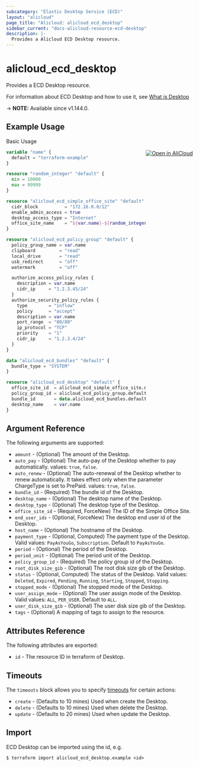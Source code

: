 ```yaml
---
subcategory: "Elastic Desktop Service (ECD)"
layout: "alicloud"
page_title: "Alicloud: alicloud_ecd_desktop"
sidebar_current: "docs-alicloud-resource-ecd-desktop"
description: |-
  Provides a Alicloud ECD Desktop resource.
---
```


# alicloud_ecd_desktop

Provides a ECD Desktop resource.

For information about ECD Desktop and how to use it, see [What is Desktop](https://www.alibabacloud.com/help/en/wuying-workspace/developer-reference/api-ecd-2020-09-30-createdesktops)

-> **NOTE:** Available since v1.144.0.

## Example Usage
<div class="oics-button" style="float: right;margin: 0 0 -40px 0;">
  <a href="https://api.aliyun.com/api-tools/terraform?resource=alicloud_ecd_desktop&exampleId=3ff92ccf-ee32-0331-2fef-f16f44573556f17005be&activeTab=example&spm=docs.r.ecd_desktop.0.3ff92ccfee" target="_blank">
    <img alt="Open in AliCloud" src="https://img.alicdn.com/imgextra/i1/O1CN01hjjqXv1uYUlY56FyX_!!6000000006049-55-tps-254-36.svg" style="max-height: 44px; margin: 32px auto; max-width: 100%;">
  </a>
</div>


Basic Usage

```terraform
variable "name" {
  default = "terraform-example"
}

resource "random_integer" "default" {
  min = 10000
  max = 99999
}

resource "alicloud_ecd_simple_office_site" "default" {
  cidr_block          = "172.16.0.0/12"
  enable_admin_access = true
  desktop_access_type = "Internet"
  office_site_name    = "${var.name}-${random_integer.default.result}"
}

resource "alicloud_ecd_policy_group" "default" {
  policy_group_name = var.name
  clipboard         = "read"
  local_drive       = "read"
  usb_redirect      = "off"
  watermark         = "off"

  authorize_access_policy_rules {
    description = var.name
    cidr_ip     = "1.2.3.45/24"
  }
  authorize_security_policy_rules {
    type        = "inflow"
    policy      = "accept"
    description = var.name
    port_range  = "80/80"
    ip_protocol = "TCP"
    priority    = "1"
    cidr_ip     = "1.2.3.4/24"
  }
}

data "alicloud_ecd_bundles" "default" {
  bundle_type = "SYSTEM"
}

resource "alicloud_ecd_desktop" "default" {
  office_site_id  = alicloud_ecd_simple_office_site.default.id
  policy_group_id = alicloud_ecd_policy_group.default.id
  bundle_id       = data.alicloud_ecd_bundles.default.bundles.1.id
  desktop_name    = var.name
}
```

## Argument Reference

The following arguments are supported:

* `amount` - (Optional) The amount of the Desktop.
* `auto_pay` - (Optional) The auto-pay of the Desktop whether to pay automatically. values: `true`, `false`.
* `auto_renew` - (Optional) The auto-renewal of the Desktop whether to renew automatically. It takes effect only when the parameter ChargeType is set to PrePaid. values: `true`, `false`.
* `bundle_id` - (Required) The bundle id of the Desktop.
* `desktop_name` - (Optional) The desktop name of the Desktop.
* `desktop_type` - (Optional) The desktop type of the Desktop.
* `office_site_id` - (Required, ForceNew) The ID of the Simple Office Site.
* `end_user_ids` - (Optional, ForceNew) The desktop end user id of the Desktop.
* `host_name` - (Optional) The hostname of the Desktop.
* `payment_type` - (Optional, Computed) The payment type of the Desktop. Valid values: `PayAsYouGo`, `Subscription`. Default to `PayAsYouGo`.
* `period` - (Optional) The period of the Desktop.
* `period_unit` - (Optional) The period unit of the Desktop.
* `policy_group_id` - (Required) The policy group id of the Desktop.
* `root_disk_size_gib` - (Optional) The root disk size gib of the Desktop.
* `status` - (Optional, Computed) The status of the Desktop. Valid values: `Deleted`, `Expired`, `Pending`, `Running`, `Starting`, `Stopped`, `Stopping`.
* `stopped_mode` - (Optional) The stopped mode of the Desktop.
* `user_assign_mode` - (Optional) The user assign mode of the Desktop. Valid values: `ALL`, `PER_USER`. Default to `ALL`.
* `user_disk_size_gib` - (Optional) The user disk size gib of the Desktop.
* `tags` - (Optional) A mapping of tags to assign to the resource.

## Attributes Reference

The following attributes are exported:

* `id` - The resource ID in terraform of Desktop.

## Timeouts

The `timeouts` block allows you to specify [timeouts](https://www.terraform.io/docs/configuration-0-11/resources.html#timeouts) for certain actions:

* `create` - (Defaults to 10 mines) Used when create the Desktop.
* `delete` - (Defaults to 10 mines) Used when delete the Desktop.
* `update` - (Defaults to 20 mines) Used when update the Desktop.

## Import

ECD Desktop can be imported using the id, e.g.

```shell
$ terraform import alicloud_ecd_desktop.example <id>
```